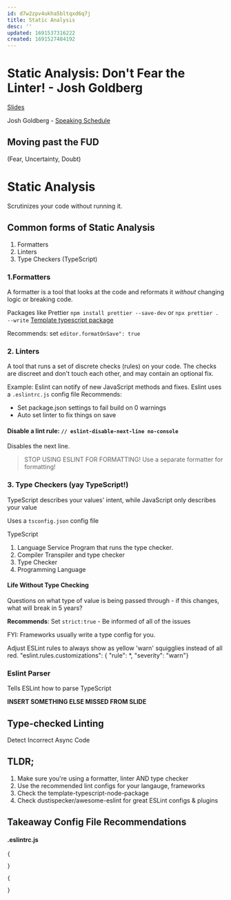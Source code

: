 ```yaml
---
id: d7w2zpv4ukha5bltqxd6q7j
title: Static Analysis
desc: ''
updated: 1691537316222
created: 1691527484192
---
```

# Static Analysis: Don't Fear the Linter! - Josh Goldberg
[Slides](https://onedrive.live.com/view.aspx?resid=D699ACCFCBD51CF5!1028281&ithint=file%2cpptx&authkey=!ACxCyVcuS7lZvSs)

Josh Goldberg - [Speaking Schedule](https://www.joshuakgoldberg.com/speaking/#2023)

## Moving past the FUD
(Fear, Uncertainty, Doubt)

# Static Analysis
Scrutinizes your code without running it.

## Common forms of Static Analysis
1. Formatters
2. Linters
3. Type Checkers (TypeScript)

### 1.Formatters
A formatter is a tool that looks at the code and reformats it *without* changing logic or breaking code.

Packages like Prettier `npm install prettier --save-dev` or `npx prettier . --write`
[Template typescript package]()

Recommends: set `editor.formatOnSave": true`

### 2. Linters
A tool that runs a set of discrete checks (rules) on your code. The checks are discreet and don't touch each other, and may contain an optional fix.

Example: Eslint can notify of new JavaScript methods and fixes.
Eslint uses a `.eslintrc.js` config file 
Recommends: 
* Set package.json settings to fail build on 0 warnings
* Auto set linter to fix things on save

#### Disable a lint rule: `// eslint-disable-next-line no-console`
Disables the next line.

> STOP USING ESLINT FOR FORMATTING!
Use a separate formatter for formatting!

### 3. Type Checkers (yay TypeScript!)
TypeScript describes your values' intent, while JavaScript only describes your value

Uses a `tsconfig.json` config file

TypeScript
1. Language Service
Program that runs the type checker.
2. Compiler
    Transpiler and type checker
3. Type Checker
4. Programming Language

#### Life Without Type Checking
Questions on what type of value is being passed through - if this changes, what will break in 5 years?

**Recommends**:
Set `strict:true` - Be informed of all of the issues

FYI: Frameworks usually write a type config for you.

Adjust ESLint rules to always show as yellow 'warn' squigglies instead of all red.
"eslint.rules.customizations": { "rule": *, "severity": "warn"}

### Eslint Parser
Tells ESLint how to parse TypeScript

**INSERT SOMETHING ELSE MISSED FROM SLIDE**


## Type-checked Linting
Detect Incorrect Async Code

## TLDR; 
1. Make sure you're using a formatter, linter AND type checker
2. Use the recommended lint configs for your langauge, frameworks
3. Check the template-typescript-node-package
4. Check dustispecker/awesome-eslint for great ESLint configs & plugins


## Takeaway Config File Recommendations
#### .eslintrc.js
```
{

}
```

```
{
    
}
```